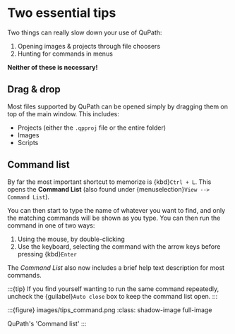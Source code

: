 # Two essential tips

Two things can really slow down your use of QuPath:

1. Opening images & projects through file choosers
2. Hunting for commands in menus

**Neither of these is necessary!**

## Drag & drop

Most files supported by QuPath can be opened simply by dragging them on top of the main window.
This includes:

- Projects (either the `.qpproj` file or the entire folder)
- Images
- Scripts

## Command list

By far the most important shortcut to memorize is {kbd}`Ctrl + L`.
This opens the **Command List** (also found under {menuselection}`View --> Command List`).

You can then start to type the name of whatever you want to find, and only the matching commands will be shown as you type.
You can then run the command in one of two ways:

1. Using the mouse, by double-clicking
2. Use the keyboard, selecting the command with the arrow keys before pressing {kbd}`Enter`

The *Command List* also now includes a brief help text description for most commands.

:::{tip}
If you find yourself wanting to run the same command repeatedly, uncheck the {guilabel}`Auto close` box to keep the command list open.
:::

:::{figure} images/tips_command.png
:class: shadow-image full-image

QuPath's 'Command list'
:::

<!-- For more tips and tricks, check out the QuPath [tips and tricks](tips-and-tricks) page. -->
